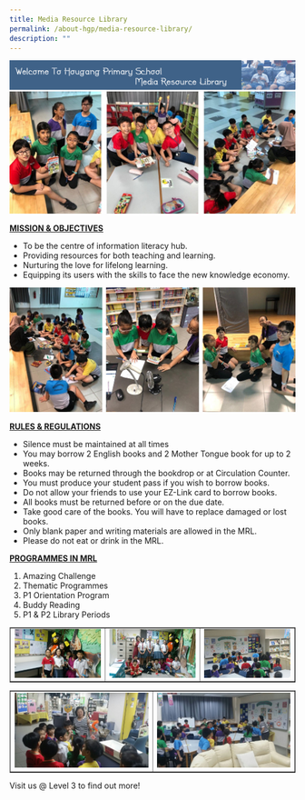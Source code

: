 ```yaml
---
title: Media Resource Library
permalink: /about-hgp/media-resource-library/
description: ""
---
```

<img src="/images/mrl1.gif"><br>
<img src="/images/mrl2.jpg">
<p><span style="text-decoration: underline;"><strong>MISSION &amp; OBJECTIVES</strong></span></p>
<ul>
<li>To be the centre of information literacy hub.</li>
<li>Providing resources for both teaching and learning.</li>
<li>Nurturing the love for lifelong learning.</li>
<li>Equipping its users with the skills to face the new knowledge economy.</li>
</ul>
<img src="/images/mrl3.jpg">
<p><span style="text-decoration: underline;"><strong>RULES &amp; REGULATIONS </strong></span></p>
<ul>
<li>Silence must be maintained at all times</li>
<li>You may borrow 2 English books and 2 Mother Tongue book for up to 2 weeks.</li>
<li>Books may be returned through the bookdrop or at Circulation Counter.</li>
<li>You must produce your student pass if you wish to borrow books.</li>
<li>Do not allow your friends to use your EZ-Link card to borrow books.</li>
<li>All books must be returned before or on the due date.</li>
<li>Take good care of the books. You will have to replace damaged or lost books.</li>
<li>Only blank paper and writing materials are allowed in the MRL.</li>
<li>Please do not eat or drink in the MRL.&nbsp;</li>
</ul>
<p><span style="text-decoration: underline;"><strong>PROGRAMMES IN MRL</strong></span></p>
<ol>
<li>Amazing Challenge</li>
<li>Thematic Programmes</li>
<li>P1 Orientation Program</li>
<li>Buddy Reading</li>
<li>P1 &amp; P2 Library Periods</li>
</ol>
<table style="border-collapse: collapse; width: 100%;" border="1">
<tbody>
<tr>
<td style="width: 33.3333%;"><img src="/images/mrl7.jpg"></td>
<td style="width: 33.3333%;"><img src="/images/mrl4.jpg"></td>
<td style="width: 33.3333%;"><img src="/images/mrl8.jpg"></td>
</tr>
</tbody>
</table>
<table style="border-collapse: collapse; width: 100%;" border="1">
<tbody>
<tr>
<td style="width: 50%;"><img src="/images/mrl5.jpg"></td>
<td style="width: 50%;"><img src="/images/mrl6.jpg"></td>
</tr>
</tbody>
</table>
<p>Visit us @ Level 3 to find out more!</p>